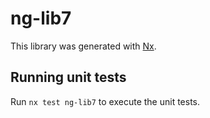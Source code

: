 # ng-lib7

This library was generated with [Nx](https://nx.dev).

## Running unit tests

Run `nx test ng-lib7` to execute the unit tests.
